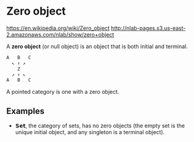 # Zero object

https://en.wikipedia.org/wiki/Zero_object
http://nlab-pages.s3.us-east-2.amazonaws.com/nlab/show/zero+object

A **zero object** (or null object) is an object that is both initial and terminal.

```js
A   B   C
  ↖ ↑ ↗
    Z
  ↗ ↑ ↖
A   B   C
```

A pointed category is one with a zero object.

## Examples

- 𝗦𝗲𝘁, the category of sets, has no zero objects (the empty set is the unique initial object, and any singleton is a terminal object).
